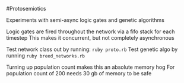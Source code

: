 #Protosemiotics

Experiments with semi-async logic gates and genetic algorithms

Logic gates are fired throughout the network via a fifo stack for each timestep
This makes it concurrent, but not completely asynchronous

Test network class out by running: `ruby proto.rb`
Test genetic algo by running `ruby breed_networks.rb`

Turning up population count makes this an absolute memory hog
For population count of 200 needs 30 gb of memory to be safe